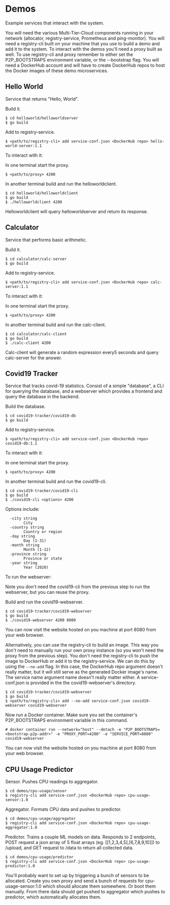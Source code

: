 # Demos
Example services that interact with the system.

You will need the various Multi-Tier-Cloud components running in your network (allocator, registry-service, Prometheus and ping-monitor). You will need a registry-cli built on your machine that you use to build a demo and add it to the system. To interact with the demos you'll need a proxy built as well. To use registry-cli and proxy remember to either set the P2P_BOOTSTRAPS environment variable, or the --bootstrap flag. You will need a DockerHub account and will have to create DockerHub repos to host the Docker images of these demo microservices.

## Hello World
Service that returns "Hello, World".

Build it.
```
$ cd helloworld/helloworldserver
$ go build
```

Add to registry-service.
```
$ <path/to/registry-cli> add service-conf.json <DockerHub repo> hello-world-server:1.1
```

To interact with it:

In one terminal start the proxy.
```
$ <path/to/proxy> 4200
```

In another terminal build and run the helloworldclient.
```
$ cd helloworld/helloworldclient
$ go build
$ ./helloworldclient 4200
```

Helloworldclient will query helloworldserver and return its response.

## Calculator
Service that performs basic arithmetic.

Build it.
```
$ cd calculator/calc-server
$ go build
```

Add to registry-service.
```
$ <path/to/registry-cli> add service-conf.json <DockerHub repo> calc-server:1.1
```

To interact with it:

In one terminal start the proxy.
```
$ <path/to/proxy> 4200
```

In another terminal build and run the calc-client.
```
$ cd calculator/calc-client
$ go build
$ ./calc-client 4200
```

Calc-client will generate a random expression every5 seconds and query calc-server for the answer.

## Covid19 Tracker
Service that tracks covid-19 statistics. Consist of a simple "database", a CLI for querying the database, and a webserver which provides a frontend and query the database in the backend.

Build the database.
```
$ cd covid19-tracker/covid19-db
$ go build
```

Add to registry-service.
```
$ <path/to/registry-cli> add service-conf.json <DockerHub repo> covid19-db:1.1
```

To interact with it:

In one terminal start the proxy.
```
$ <path/to/proxy> 4200
```

In another terminal build and run the covid19-cli.
```
$ cd covid19-tracker/covid19-cli
$ go build
$ ./covid19-cli <options> 4200
```

Options include:
```
  -city string
        City
  -country string
        Country or region
  -day string
        Day (1-31)
  -month string
        Month (1-12)
  -province string
        Province or state
  -year string
        Year (2020)
```

To run the webserver:

Note you don't need the covid19-cli from the previous step to run the webserver, but you can reuse the proxy.

Build and run the covid19-webserver.
```
$ cd covid19-tracker/covid19-webserver
$ go build
$ ./covid19-webserver 4200 8080
```

You can now visit the website hosted on you machine at port 8080 from your web browser.

Alternatively, you can use the registry-cli to build an image. This way you don't need to manually run your own proxy instance (so you won't need the proxy from the previous step). You don't need the registry-cli to push the image to DockerHub or add it to the registry-service. We can do this by using the `--no-add` flag. In this case, the DockerHub repo argument doesn't really matter, but it will still serve as the generated Docker image's name. The service name argument name doesn't really matter either. A service-conf.json is provided in the the covid19-webserver's directory.
```
$ cd covid19-tracker/covid19-webserver
$ go build
$ <path/to/registry-cli> add --no-add service-conf.json covid19-webserver covid19-webserver
```

Now run a Docker container. Make sure you set the container's P2P_BOOTSTRAPS environment variable in this command.
```
# docker container run --network="host" --detach -e "P2P_BOOTSTRAPS=<bootstrap-p2p-addr>" -e "PROXY_PORT=4200" -e "SERVICE_PORT=8080" covid19-webserver
```

You can now visit the website hosted on you machine at port 8080 from your web browser.

## CPU Usage Predictor

Sensor. Pushes CPU readings to aggregator.
```
$ cd demos/cpu-usage/sensor
$ registry-cli add service-conf.json <DockerHub repo> cpu-usage-sensor:1.0
```
Aggregator. Formats CPU data and pushes to predictor.
```
$ cd demos/cpu-usage/aggregator
$ registry-cli add service-conf.json <DockerHub repo> cpu-usage-aggregator:1.0
```

Predictor. Trains a couple ML models on data. Responds to 2 endpoints, POST request a json array of 5 float arrays (eg. [[1,2,3,4,5],[6,7,8,9,10]]) to /upload, and GET request to /data to return all collected data.
```
$ cd demos/cpu-usage/predictor
$ registry-cli add service-conf.json <DockerHub repo> cpu-usage-predictor:1.0
```

You'll probably want to set up by triggering a bunch of sensors to be allocated. Create you own proxy and send a bunch of requests for cpu-usage-sensor:1.0 which should allocate them somewhere. Or boot them manually. From there data should get pushed to aggregator which pushes to predictor, which automatically allocates them.